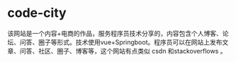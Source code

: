 # code-city
该网站是一个内容+电商的作品，服务程序员技术分享的，内容包含个人博客、论坛、问答、圈子等形式。技术使用vue+Springboot。程序员可以在网站上发布文章、问答、社区、圈子、博客等，这个网站有点类似 csdn 和stackoverflows  。
